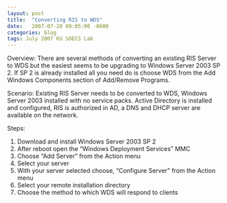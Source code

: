 ```yaml
---
layout: post
title:  "Converting RIS to WDS"
date:   2007-07-20 09:05:00 -0600
categories: blog
tags: July 2007 KU SOECS Lab
---
```

Overview:
There are several methods of converting an existing RIS Server to WDS but the easiest seems to be upgrading to Windows Server 2003 SP 2. If SP 2 is already installed all you need do is choose WDS from the Add Windows Components section of Add/Remove Programs.

Scenario:
Existing RIS Server needs to be converted to WDS, Windows Server 2003 installed with no service packs. Active Directory is installed and configured, RIS is authorized in AD, a DNS and DHCP server are available on the network.

Steps:

1. Download and install Windows Server 2003 SP 2
2. After reboot open the “Windows Deployment Services” MMC
3. Choose “Add Server” from the Action menu
4. Select your server
5. With your server selected choose, “Configure Server” from the Action menu
6. Select your remote installation directory
7. Choose the method to which WDS will respond to clients
